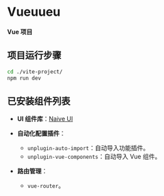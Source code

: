 # Vueuueu

**Vue 项目**

## 项目运行步骤

```bash
cd ./vite-project/
npm run dev
```

## 已安装组件列表

- **UI 组件库**：[Naive UI](https://github.com/tusen-ai/naive-ui)  
  

- **自动化配置插件**：
  - `unplugin-auto-import`：自动导入功能插件。
  - `unplugin-vue-components`：自动导入 Vue 组件。

- **路由管理**：
  - `vue-router`。

